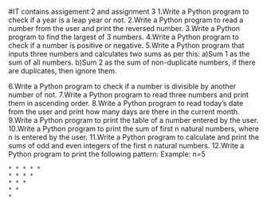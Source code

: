 #IT contains assigement 2 and assignment 3
1.Write a Python program to check if a year is a leap year or not.
2.Write a Python program to read a number from the user and print the reversed number.
3.Write a Python program to find the largest of 3 numbers.
4.Write a Python program to check if a number is positive or negative.
5.Write a Python program that inputs three numbers and calculates two sums as per this:
	a)Sum 1 as the sum of all numbers.
	b)Sum 2 as the sum of non-duplicate numbers, if there are duplicates, then ignore them.

6.Write a Python program to check if a number is divisible by another number of not.
7.Write a Python program to read three numbers and print them in ascending order.
8.Write a Python program to read today’s date from the user and print how many days are there in the current month.
9.Write a Python program to print the table of a number entered by the user.
10.Write a Python program to print the sum of first n natural numbers, where n is entered by the user.
11.Write a Python program to calculate and print the sums of odd and even integers of the first n natural numbers.
12.Write a Python program to print the following pattern:
	Example: n=5

	* * * * *
	* * * *
	* * *
	* *
	*
